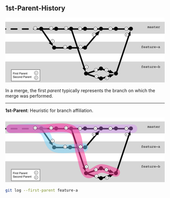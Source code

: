 ## 1st-Parent-History

![1st-Parent-History](abb-1st-parent-history-1.png)


In a merge, the first *parent* typically represents the branch on which the merge was performed.


---


**1st-Parent**: Heuristic for branch affiliation.

![1st-Parent-History](abb-1st-parent-history-2.png)

```bash
git log --first-parent feature-a
```


